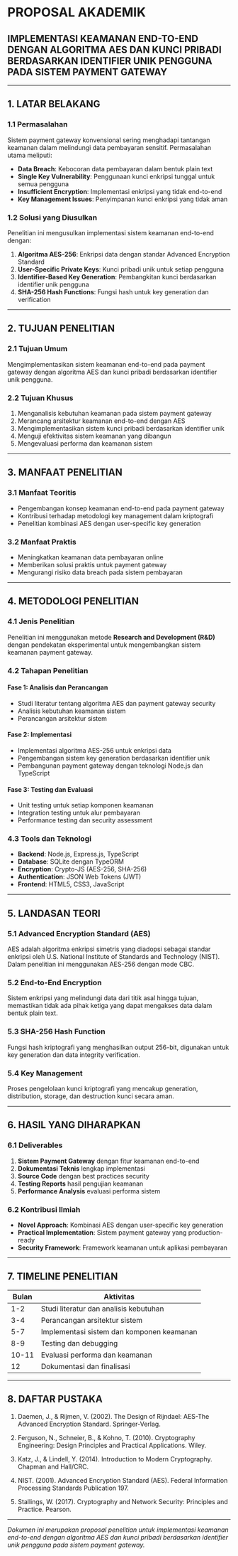 # PROPOSAL AKADEMIK
## IMPLEMENTASI KEAMANAN END-TO-END DENGAN ALGORITMA AES DAN KUNCI PRIBADI BERDASARKAN IDENTIFIER UNIK PENGGUNA PADA SISTEM PAYMENT GATEWAY

---

## 1. LATAR BELAKANG

### 1.1 Permasalahan
Sistem payment gateway konvensional sering menghadapi tantangan keamanan dalam melindungi data pembayaran sensitif. Permasalahan utama meliputi:

- **Data Breach**: Kebocoran data pembayaran dalam bentuk plain text
- **Single Key Vulnerability**: Penggunaan kunci enkripsi tunggal untuk semua pengguna
- **Insufficient Encryption**: Implementasi enkripsi yang tidak end-to-end
- **Key Management Issues**: Penyimpanan kunci enkripsi yang tidak aman

### 1.2 Solusi yang Diusulkan
Penelitian ini mengusulkan implementasi sistem keamanan end-to-end dengan:

1. **Algoritma AES-256**: Enkripsi data dengan standar Advanced Encryption Standard
2. **User-Specific Private Keys**: Kunci pribadi unik untuk setiap pengguna
3. **Identifier-Based Key Generation**: Pembangkitan kunci berdasarkan identifier unik pengguna
4. **SHA-256 Hash Functions**: Fungsi hash untuk key generation dan verification

---

## 2. TUJUAN PENELITIAN

### 2.1 Tujuan Umum
Mengimplementasikan sistem keamanan end-to-end pada payment gateway dengan algoritma AES dan kunci pribadi berdasarkan identifier unik pengguna.

### 2.2 Tujuan Khusus
1. Menganalisis kebutuhan keamanan pada sistem payment gateway
2. Merancang arsitektur keamanan end-to-end dengan AES
3. Mengimplementasikan sistem kunci pribadi berdasarkan identifier unik
4. Menguji efektivitas sistem keamanan yang dibangun
5. Mengevaluasi performa dan keamanan sistem

---

## 3. MANFAAT PENELITIAN

### 3.1 Manfaat Teoritis
- Pengembangan konsep keamanan end-to-end pada payment gateway
- Kontribusi terhadap metodologi key management dalam kriptografi
- Penelitian kombinasi AES dengan user-specific key generation

### 3.2 Manfaat Praktis
- Meningkatkan keamanan data pembayaran online
- Memberikan solusi praktis untuk payment gateway
- Mengurangi risiko data breach pada sistem pembayaran

---

## 4. METODOLOGI PENELITIAN

### 4.1 Jenis Penelitian
Penelitian ini menggunakan metode **Research and Development (R&D)** dengan pendekatan eksperimental untuk mengembangkan sistem keamanan payment gateway.

### 4.2 Tahapan Penelitian

#### Fase 1: Analisis dan Perancangan
- Studi literatur tentang algoritma AES dan payment gateway security
- Analisis kebutuhan keamanan sistem
- Perancangan arsitektur sistem

#### Fase 2: Implementasi
- Implementasi algoritma AES-256 untuk enkripsi data
- Pengembangan sistem key generation berdasarkan identifier unik
- Pembangunan payment gateway dengan teknologi Node.js dan TypeScript

#### Fase 3: Testing dan Evaluasi
- Unit testing untuk setiap komponen keamanan
- Integration testing untuk alur pembayaran
- Performance testing dan security assessment

### 4.3 Tools dan Teknologi
- **Backend**: Node.js, Express.js, TypeScript
- **Database**: SQLite dengan TypeORM
- **Encryption**: Crypto-JS (AES-256, SHA-256)
- **Authentication**: JSON Web Tokens (JWT)
- **Frontend**: HTML5, CSS3, JavaScript

---

## 5. LANDASAN TEORI

### 5.1 Advanced Encryption Standard (AES)
AES adalah algoritma enkripsi simetris yang diadopsi sebagai standar enkripsi oleh U.S. National Institute of Standards and Technology (NIST). Dalam penelitian ini menggunakan AES-256 dengan mode CBC.

### 5.2 End-to-End Encryption
Sistem enkripsi yang melindungi data dari titik asal hingga tujuan, memastikan tidak ada pihak ketiga yang dapat mengakses data dalam bentuk plain text.

### 5.3 SHA-256 Hash Function
Fungsi hash kriptografi yang menghasilkan output 256-bit, digunakan untuk key generation dan data integrity verification.

### 5.4 Key Management
Proses pengelolaan kunci kriptografi yang mencakup generation, distribution, storage, dan destruction kunci secara aman.

---

## 6. HASIL YANG DIHARAPKAN

### 6.1 Deliverables
1. **Sistem Payment Gateway** dengan fitur keamanan end-to-end
2. **Dokumentasi Teknis** lengkap implementasi
3. **Source Code** dengan best practices security
4. **Testing Reports** hasil pengujian keamanan
5. **Performance Analysis** evaluasi performa sistem

### 6.2 Kontribusi Ilmiah
- **Novel Approach**: Kombinasi AES dengan user-specific key generation
- **Practical Implementation**: Sistem payment gateway yang production-ready
- **Security Framework**: Framework keamanan untuk aplikasi pembayaran

---

## 7. TIMELINE PENELITIAN

| Bulan | Aktivitas |
|-------|-----------|
| 1-2   | Studi literatur dan analisis kebutuhan |
| 3-4   | Perancangan arsitektur sistem |
| 5-7   | Implementasi sistem dan komponen keamanan |
| 8-9   | Testing dan debugging |
| 10-11 | Evaluasi performa dan keamanan |
| 12    | Dokumentasi dan finalisasi |

---

## 8. DAFTAR PUSTAKA

1. Daemen, J., & Rijmen, V. (2002). The Design of Rijndael: AES-The Advanced Encryption Standard. Springer-Verlag.

2. Ferguson, N., Schneier, B., & Kohno, T. (2010). Cryptography Engineering: Design Principles and Practical Applications. Wiley.

3. Katz, J., & Lindell, Y. (2014). Introduction to Modern Cryptography. Chapman and Hall/CRC.

4. NIST. (2001). Advanced Encryption Standard (AES). Federal Information Processing Standards Publication 197.

5. Stallings, W. (2017). Cryptography and Network Security: Principles and Practice. Pearson.

---

*Dokumen ini merupakan proposal penelitian untuk implementasi keamanan end-to-end dengan algoritma AES dan kunci pribadi berdasarkan identifier unik pengguna pada sistem payment gateway.*
